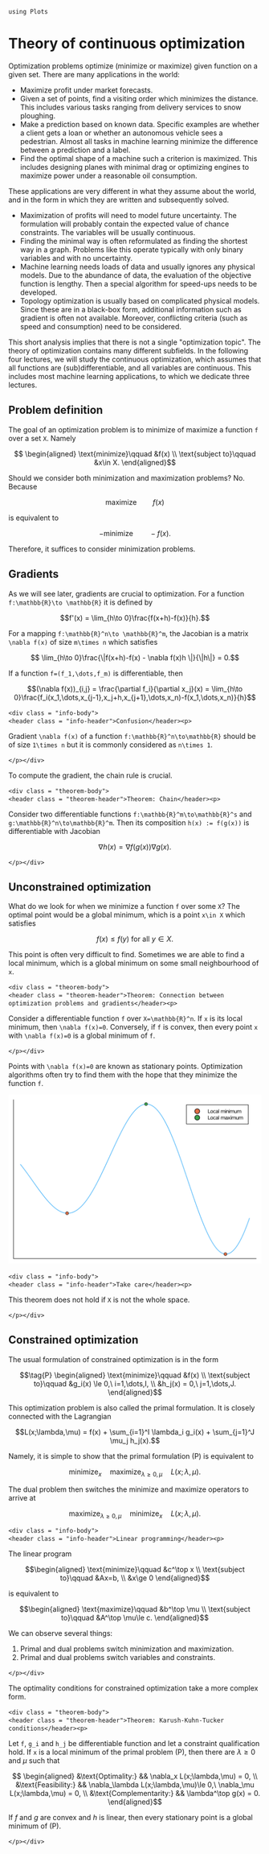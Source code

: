 ```@setup optim
using Plots
```

# Theory of continuous optimization

Optimization problems optimize (minimize or maximize) given function on a given set. There are many applications in the world:
- Maximize profit under market forecasts.
- Given a set of points, find a visiting order which minimizes the distance. This includes various tasks ranging from delivery services to snow ploughing. 
- Make a prediction based on known data. Specific examples are whether a client gets a loan or whether an autonomous vehicle sees a pedestrian. Almost all tasks in machine learning minimize the difference between a prediction and a label.
- Find the optimal shape of a machine such a criterion is maximized. This includes designing planes with minimal drag or optimizing engines to maximize power under a reasonable oil consumption. 

These applications are very different in what they assume about the world, and in the form in which they are written and subsequently solved.
- Maximization of profits will need to model future uncertainty. The formulation will probably contain the expected value of chance constraints. The variables will be usually continuous. 
- Finding the minimal way is often reformulated as finding the shortest way in a graph. Problems like this operate typically with only binary variables and with no uncertainty.  
- Machine learning needs loads of data and usually ignores any physical models. Due to the abundance of data, the evaluation of the objective function is lengthy. Then a special algorithm for speed-ups needs to be developed.
- Topology optimization is usually based on complicated physical models. Since these are in a black-box form, additional information such as gradient is often not available. Moreover, conflicting criteria (such as speed and consumption) need to be considered. 

This short analysis implies that there is not a single "optimization topic". The theory of optimization contains many different subfields. In the following four lectures, we will study the continuous optimization, which assumes that all functions are (sub)differentiable, and all variables are continuous. This includes most machine learning applications, to which we dedicate three lectures.

## Problem definition

The goal of an optimization problem is to minimize of maximize a function ``f`` over a set ``X``. Namely
```math
    \begin{aligned}
    \text{minimize}\qquad &f(x) \\
    \text{subject to}\qquad &x\in X.
    \end{aligned}
```
Should we consider both minimization and maximization problems? No. Because
```math
    \text{maximize}\qquad f(x)
```
is equivalent to 
```math
    -\text{minimize}\qquad -f(x).
```
Therefore, it suffices to consider minimization problems.

## Gradients

As we will see later, gradients are crucial to optimization. For a function ``f:\mathbb{R}\to \mathbb{R}`` it is defined by
```math
f'(x) = \lim_{h\to 0}\frac{f(x+h)-f(x)}{h}.
```
For a mapping  ``f:\mathbb{R}^n\to \mathbb{R}^m``, the Jacobian is a matrix ``\nabla f(x)`` of size ``m\times n`` which satisfies
```math
    \lim_{h\to 0}\frac{\|f(x+h)-f(x) - \nabla f(x)h \|}{\|h\|} = 0.
```
If a function ``f=(f_1,\dots,f_m)`` is differentiable, then
```math
(\nabla f(x))_{i,j} = \frac{\partial f_i}{\partial x_j}(x) = \lim_{h\to 0}\frac{f_i(x_1,\dots,x_{j-1},x_j+h,x_{j+1},\dots,x_n)-f(x_1,\dots,x_n)}{h}
```

```@raw html
<div class = "info-body">
<header class = "info-header">Confusion</header><p>
```
Gradient ``\nabla f(x)`` of a function ``f:\mathbb{R}^n\to\mathbb{R}`` should be of size  ``1\times n`` but it is commonly considered as ``n\times 1``.
```@raw html
</p></div>
```

To compute the gradient, the chain rule is crucial.

```@raw html
<div class = "theorem-body">
<header class = "theorem-header">Theorem: Chain</header><p>
```
Consider two differentiable functions ``f:\mathbb{R}^m\to\mathbb{R}^s`` and ``g:\mathbb{R}^n\to\mathbb{R}^m``. Then its composition ``h(x) := f(g(x))`` is differentiable with Jacobian
```math
\nabla h(x) = \nabla f(g(x))\nabla g(x).
```
```@raw html
</p></div>
```

## Unconstrained optimization

What do we look for when we minimize a function ``f`` over some ``X``? The optimal point would be a global minimum, which is a point ``x\in X`` which satisfies
```math
f(x) \le f(y) \text{ for all }y\in X.
```
This point is often very difficult to find. Sometimes we are able to find a local minimum, which is a global minimum on some small neighbourhood of ``x``.

```@raw html
<div class = "theorem-body">
<header class = "theorem-header">Theorem: Connection between optimization problems and gradients</header><p>
```
Consider a differentiable function ``f`` over ``X=\mathbb{R}^n``. If ``x`` is its local minimum, then ``\nabla f(x)=0``. Conversely, if ``f`` is convex, then every point ``x`` with ``\nabla f(x)=0`` is a global minimum of ``f``.
```@raw html
</p></div>
```

Points with ``\nabla f(x)=0`` are known as stationary points. Optimization algorithms often try to find them with the hope that they minimize the function ``f``.

![](minmax.svg)


```@raw html
<div class = "info-body">
<header class = "info-header">Take care</header><p>
```
This theorem does not hold if ``X`` is not the whole space.
```@raw html
</p></div>
```

## Constrained optimization

The usual formulation of constrained optimization is in the form
```math
\tag{P}
\begin{aligned}
\text{minimize}\qquad &f(x) \\
\text{subject to}\qquad &g_i(x) \le 0,\ i=1,\dots,I, \\
&h_j(x) = 0,\ j=1,\dots,J.
\end{aligned}
```
This optimization problem is also called the primal formulation. It is closely connected with the Lagrangian
```math
L(x;\lambda,\mu) = f(x)  + \sum_{i=1}^I \lambda_i g_i(x) + \sum_{j=1}^J \mu_j h_j(x).
```
Namely, it is simple to show that the primal formulation (P) is equivalent to
```math
\operatorname*{minimize}_x\quad \operatorname*{maximize}_{\lambda\ge 0,\mu}\quad L(x;\lambda,\mu).
```
The dual problem then switches the minimize and maximize operators to arrive at
```math
\tag{D} \operatorname*{maximize}_{\lambda\ge 0,\mu} \quad\operatorname*{minimize}_x\quad L(x;\lambda,\mu).
```

```@raw html
<div class = "info-body">
<header class = "info-header">Linear programming</header><p>
```
The linear program
```math
\begin{aligned}
\text{minimize}\qquad &c^\top x \\
\text{subject to}\qquad &Ax=b, \\
&x\ge 0
\end{aligned}
```
is equivalent to
```math
\begin{aligned}
\text{maximize}\qquad &b^\top \mu \\
\text{subject to}\qquad &A^\top \mu\le c.
\end{aligned}
```
We can observe several things:
1. Primal and dual problems switch minimization and maximization.
2. Primal and dual problems switch variables and constraints.
```@raw html
</p></div>
```

The optimality conditions for constrained optimization take a more complex form.

```@raw html
<div class = "theorem-body">
<header class = "theorem-header">Theorem: Karush-Kuhn-Tucker conditions</header><p>
```
Let ``f``, ``g_i`` and ``h_j`` be differentiable function and let a constraint qualification hold. If ``x`` is a local minimum of the primal problem (P), then there are $\lambda\ge 0$ and $\mu$ such that
```math
    \begin{aligned}
    &\text{Optimality:} && \nabla_x L(x;\lambda,\mu) = 0, \\
    &\text{Feasibility:} && \nabla_\lambda L(x;\lambda,\mu)\le 0,\ \nabla_\mu L(x;\lambda,\mu) = 0, \\
    &\text{Complementarity:} && \lambda^\top g(x) = 0.
    \end{aligned}
```
If $f$ and $g$ are convex and $h$ is linear, then every stationary point is a global minimum of (P).
```@raw html
</p></div>
```